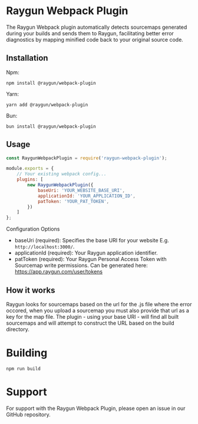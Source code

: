 # Raygun Webpack Plugin
The Raygun Webpack plugin automatically detects sourcemaps generated during your builds and sends them to Raygun, facilitating better error diagnostics by mapping minified code back to your original source code.

## Installation 

Npm:
```
npm install @raygun/webpack-plugin
```

Yarn:
```
yarn add @raygun/webpack-plugin
```

Bun:
```
bun install @raygun/webpack-plugin
```

## Usage
```js
const RaygunWebpackPlugin = require('raygun-webpack-plugin');

module.exports = {
    // Your existing webpack config...
    plugins: [
        new RaygunWebpackPlugin({
            baseUri: 'YOUR_WEBSITE_BASE_URI', 
            applicationId: 'YOUR_APPLICATION_ID',
            patToken: 'YOUR_PAT_TOKEN',
        })
    ]
};

```
Configuration Options
- baseUri (required): Specifies the base URI for your website E.g. `http://localhost:3000/`.
- applicationId (required): Your Raygun application identifier. 
- patToken (required): Your Raygun Personal Access Token with Sourcemap write permissions. Can be generated here: https://app.raygun.com/user/tokens

## How it works
Raygun looks for sourcemaps based on the url for the .js file where the error occored, when you upload a sourcemap you must also provide that url as a key for the map file. The plugin - using your base URI - will find all built sourcemaps and will attempt to construct the URL based on the build directory.


# Building 
```
npm run build
```

# Support
For support with the Raygun Webpack Plugin, please open an issue in our GitHub repository.
